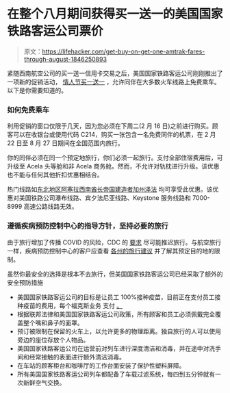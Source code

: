 # 在整个八月期间获得买一送一的美国国家铁路客运公司票价

> 原文：<https://lifehacker.com/get-buy-on-get-one-amtrak-fares-through-august-1846250893>

紧随西南航空公司的买一送一信用卡交易之后，美国国家铁路客运公司刚刚推出了一项新的促销活动， [情人节买一送一](https://c212.net/c/link/?t=0&l=en&o=3065401-1&h=1514939730&u=https%3A%2F%2Fwww.amtrak.com%2Fvdaysale&a=Valentine%27s+Day+Buy+One+Get+One+Free+Sale) ，允许同伴在大多数火车线路上免费乘车。以下是你需要知道的。



### **如何免费乘车**

利用促销的窗口仅限于几天，因为您必须在下周二(2 月 16 日)之前进行购买。顾客可以在收银台或使用代码 C214，购买一张包含一名免费同伴的机票，在 2 月 22 日至 8 月 27 日期间在全国范围内旅行。

你的同伴必须在同一个预定地旅行，你们必须一起旅行。支付全部住宿费用后，可升级至 Acela 头等舱和非 Acela 商务舱。然而，不允许对轨枕进行升级。该优惠也不能与任何其他折扣优惠相结合。

热门线路如[东北地区](https://c212.net/c/link/?t=0&l=en&o=3065401-1&h=245150782&u=https%3A%2F%2Fwww.amtrak.com%2Fnortheast-regional-train&a=Northeast+Regional)[阿塞拉](https://c212.net/c/link/?t=0&l=en&o=3065401-1&h=2985723594&u=https%3A%2F%2Fwww.amtrak.com%2Froutes%2Facela-train.html&a=Acela)[西南酋长](https://c212.net/c/link/?t=0&l=en&o=3065401-1&h=3806719156&u=https%3A%2F%2Fwww.amtrak.com%2Fsouthwest-chief-train&a=Southwest+Chief)[帝国建造者](https://c212.net/c/link/?t=0&l=en&o=3065401-1&h=1201557067&u=https%3A%2F%2Fwww.amtrak.com%2Fempire-builder-train&a=Empire+Builder)[加州泽法](https://c212.net/c/link/?t=0&l=en&o=3065401-1&h=2044533996&u=https%3A%2F%2Fwww.amtrak.com%2Fcalifornia-zephyr-train&a=California+Zephyr) 均可享受此优惠。该优惠对美国铁路公司瀑布线路、宾夕法尼亚线路、Keystone 服务线路和 7000-8999 高速公路线路无效。

### **遵循疾病预防控制中心的指导方针，坚持必要的旅行**

由于旅行增加了传播 COVID 的风险，CDC 的 [要求](https://www.cdc.gov/coronavirus/2019-ncov/travelers/travel-during-covid19.html) 尽可能推迟旅行。与航空旅行一样，疾病预防控制中心的客户应查看 [各州的旅行建议](https://c212.net/c/link/?t=0&l=en&o=3065401-1&h=904076744&u=https%3A%2F%2Fwww.amtrak.com%2Fplanning-booking%2Fpolicies%2Fcoronavirus-state-travel-restrictions.html&a=state-specific+travel+advisories) 并了解其预定目的地的限制。

虽然你最安全的选择是根本不去旅行，但美国国家铁路客运公司已经采取了额外的安全预防措施

*   美国国家铁路客运公司的目标是让员工 100%接种疫苗，目前正在支付员工接种疫苗的费用，每个福克斯业务 支付 [。](https://www.foxbusiness.com/lifestyle/amtrak-offers-pay-benefits-covid-vaccinated-workers-goal-100-percent-vaccination)
*   根据联邦法律和美国国家铁路客运公司政策，所有顾客和员工必须佩戴完全覆盖整个嘴和鼻子的面罩。
*   预订被限制在保留的火车上，以允许更多的物理距离。独自旅行的人可以使用旁边的座位存放个人物品。
*   美国国家铁路客运公司在运营前对列车进行深度清洁和消毒，并在途中对洗手间和经常接触的表面进行额外清洁消毒。
*   在车站的顾客柜台和咖啡厅的工作台面安装了保护性塑料屏障。
*   所有美国国家铁路客运公司列车都配备了车载过滤系统，每四到五分钟就有一次新鲜空气交换。
